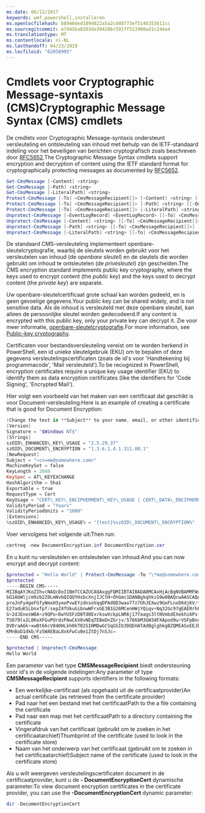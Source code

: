 ```yaml
---
ms.date: 06/12/2017
keywords: wmf,powershell,installeren
ms.openlocfilehash: b8940ded189d822a5a2cd40773ef5146353611cc
ms.sourcegitcommit: e7445ba8203da304286c591ff513900ad1c244a4
ms.translationtype: MT
ms.contentlocale: nl-NL
ms.lasthandoff: 04/23/2019
ms.locfileid: "62058995"
---
```

# <a name="cryptographic-message-syntax-cms-cmdlets"></a><span data-ttu-id="1fd3a-102">Cmdlets voor Cryptographic Message-syntaxis (CMS)</span><span class="sxs-lookup"><span data-stu-id="1fd3a-102">Cryptographic Message Syntax (CMS) cmdlets</span></span>

<span data-ttu-id="1fd3a-103">De cmdlets voor Cryptographic Message-syntaxis ondersteunt versleuteling en ontsleuteling van inhoud met behulp van de IETF-standaard indeling voor het beveiligen van berichten cryptografisch zoals beschreven door [RFC5652](https://tools.ietf.org/html/rfc5652).</span><span class="sxs-lookup"><span data-stu-id="1fd3a-103">The Cryptographic Message Syntax cmdlets support encryption and decryption of content using the IETF standard format for cryptographically protecting messages as documented by [RFC5652](https://tools.ietf.org/html/rfc5652).</span></span>

```powershell
Get-CmsMessage [-Content] <string>
Get-CmsMessage [-Path] <string>
Get-CmsMessage [-LiteralPath] <string>
Protect-CmsMessage [-To] <CmsMessageRecipient[]> [-Content] <string> [[-OutFile] <string>]
Protect-CmsMessage [-To] <CmsMessageRecipient[]> [-Path] <string> [[-OutFile] <string>]
Protect-CmsMessage [-To] <CmsMessageRecipient[]> [-LiteralPath] <string> [[-OutFile] <string>]
Unprotect-CmsMessage [-EventLogRecord] <EventLogRecord> [[-To] <CmsMessageRecipient[]>] [-IncludeContext]
Unprotect-CmsMessage [-Content] <string> [[-To] <CmsMessageRecipient[]>] [-IncludeContext]
Unprotect-CmsMessage [-Path] <string> [[-To] <CmsMessageRecipient[]>] [-IncludeContext]
Unprotect-CmsMessage [-LiteralPath] <string> [[-To] <CmsMessageRecipient[]>] [-IncludeContext]
```

<span data-ttu-id="1fd3a-104">De standaard CMS-versleuteling implementeert openbare-sleutelcryptografie, waarbij de sleutels worden gebruikt voor het versleutelen van inhoud (de *openbare sleutel*) en de sleutels die worden gebruikt om inhoud te ontsleutelen (de *privésleutel*) zijn gescheiden.</span><span class="sxs-lookup"><span data-stu-id="1fd3a-104">The CMS encryption standard implements public key cryptography, where the keys used to encrypt content (the *public key*) and the keys used to decrypt content (the *private key*) are separate.</span></span>

<span data-ttu-id="1fd3a-105">Uw openbare-sleutelcertificaat grote schaal kan worden gedeeld, en is geen gevoelige gegevens.</span><span class="sxs-lookup"><span data-stu-id="1fd3a-105">Your public key can be shared widely, and is not sensitive data.</span></span> <span data-ttu-id="1fd3a-106">Als de inhoud is versleuteld met deze openbare sleutel, kan alleen de persoonlijke sleutel worden gedecodeerd.</span><span class="sxs-lookup"><span data-stu-id="1fd3a-106">If any content is encrypted with this public key, only your private key can decrypt it.</span></span> <span data-ttu-id="1fd3a-107">Zie voor meer informatie, [openbare-sleutelcryptografie](https://en.wikipedia.org/wiki/Public-key_cryptography).</span><span class="sxs-lookup"><span data-stu-id="1fd3a-107">For more information, see [Public-key cryptography](https://en.wikipedia.org/wiki/Public-key_cryptography).</span></span>

<span data-ttu-id="1fd3a-108">Certificaten voor bestandsversleuteling vereist om te worden herkend in PowerShell, een id unieke sleutelgebruik (EKU) om te bepalen of deze gegevens versleutelingscertificaten (zoals de id's voor 'Handtekening bij programmacode', 'Mail versleuteld').</span><span class="sxs-lookup"><span data-stu-id="1fd3a-108">To be recognized in PowerShell, encryption certificates require a unique key usage identifier (EKU) to identify them as data encryption certificates (like the identifiers for 'Code Signing', 'Encrypted Mail').</span></span>

<span data-ttu-id="1fd3a-109">Hier volgt een voorbeeld van het maken van een certificaat dat geschikt is voor Document-versleuteling:</span><span class="sxs-lookup"><span data-stu-id="1fd3a-109">Here is an example of creating a certificate that is good for Document Encryption:</span></span>

```powershell
(Change the text in **Subject** to your name, email, or other identifier), and put in a file (i.e.: DocumentEncryption.inf):
[Version]
Signature = "$Windows NT$"
[Strings]
szOID\_ENHANCED\_KEY\_USAGE = "2.5.29.37"
szOID\_DOCUMENT\_ENCRYPTION = "1.3.6.1.4.1.311.80.1"
[NewRequest]
Subject = "<cn=me@somewhere.com>"
MachineKeySet = false
KeyLength = 2048
KeySpec = AT\_KEYEXCHANGE
HashAlgorithm = Sha1
Exportable = true
RequestType = Cert
KeyUsage = "CERT\_KEY\_ENCIPHERMENT\_KEY\_USAGE | CERT\_DATA\_ENCIPHERMENT\_KEY\_USAGE"
ValidityPeriod = "Years"
ValidityPeriodUnits = "1000"
[Extensions]
%szOID\_ENHANCED\_KEY\_USAGE% = "{text}%szOID\_DOCUMENT\_ENCRYPTION%"
```

<span data-ttu-id="1fd3a-110">Voer vervolgens het volgende uit:</span><span class="sxs-lookup"><span data-stu-id="1fd3a-110">Then run:</span></span>
```powershell
certreq -new DocumentEncryption.inf DocumentEncryption.cer
```

<span data-ttu-id="1fd3a-111">En u kunt nu versleutelen en ontsleutelen van inhoud:</span><span class="sxs-lookup"><span data-stu-id="1fd3a-111">And you can now encrypt and decrypt content:</span></span>

```powershell
$protected = "Hello World" | Protect-CmsMessage -To "\*me@somewhere.com\*[](mailto:*leeholm@microsoft.com*)"
$protected
-----BEGIN CMS-----
MIIBqAYJKoZIhvcNAQcDoIIBmTCCAZUCAQAxggFQMIIBTAIBADA0MCAxHjAcBgNVBAMMFWxlZWhv
bG1AbWljcm9zb2Z0LmNvbQIQQYHsbcXnjIJCtH+OhGmc1DANBgkqhkiG9w0BAQcwAASCAQAnkFHM
proJnFy4geFGfyNmxH3yeoPvwEYzdnsoVqqDPAd8D3wao77z7OhJEXwz9GeFLnxD6djKV/tF4PxR
E27aduKSLbnxfpf/sepZ4fUkuGibnwWFrxGE3B1G26MCenHWjYQiqv+Nq32Gc97qEAERrhLv6S4R
G+2dJEnesW8A+z9QPo+DwYU5FzD0Td0ExrkswVckpLNR6j17Yaags3ltNVmbdEXekhi6Psf2MLMP
TSO79lv2L0KeXFGuPOrdzPAwCkV0vNEqTEBeDnZGrjv/5766bM3GW34FXApod9u+VSFpBnqVOCBA
DVDraA6k+xwBt66cV84OHLkh0kT02SIHMDwGCSqGSIb3DQEHATAdBglghkgBZQMEASoEEJbJaiRl
KMnBoD1dkb/FzSWAEBaL8xkFwCu0e1ZtDj7nSJc=
-----END CMS-----

$protected | Unprotect-CmsMessage
Hello World
```

<span data-ttu-id="1fd3a-112">Een parameter van het type **CMSMessageRecipient** biedt ondersteuning voor id's in de volgende indelingen:</span><span class="sxs-lookup"><span data-stu-id="1fd3a-112">Any parameter of type **CMSMessageRecipient** supports identifiers in the following formats:</span></span>
- <span data-ttu-id="1fd3a-113">Een werkelijke-certificaat (als opgehaald uit de certificaatprovider)</span><span class="sxs-lookup"><span data-stu-id="1fd3a-113">An actual certificate (as retrieved from the certificate provider)</span></span>
- <span data-ttu-id="1fd3a-114">Pad naar het een bestand met het certificaat</span><span class="sxs-lookup"><span data-stu-id="1fd3a-114">Path to the a file containing the certificate</span></span>
- <span data-ttu-id="1fd3a-115">Pad naar een map met het certificaat</span><span class="sxs-lookup"><span data-stu-id="1fd3a-115">Path to a directory containing the certificate</span></span>
- <span data-ttu-id="1fd3a-116">Vingerafdruk van het certificaat (gebruikt om te zoeken in het certificaatarchief)</span><span class="sxs-lookup"><span data-stu-id="1fd3a-116">Thumbprint of the certificate (used to look in the certificate store)</span></span>
- <span data-ttu-id="1fd3a-117">Naam van het onderwerp van het certificaat (gebruikt om te zoeken in het certificaatarchief)</span><span class="sxs-lookup"><span data-stu-id="1fd3a-117">Subject name of the certificate (used to look in the certificate store)</span></span>

<span data-ttu-id="1fd3a-118">Als u wilt weergeven versleutelingscertificaten document in de certificaatprovider, kunt u de **- DocumentEncryptionCert** dynamische parameter:</span><span class="sxs-lookup"><span data-stu-id="1fd3a-118">To view document encryption certificates in the certificate provider, you can use the **-DocumentEncryptionCert** dynamic parameter:</span></span>

```powershell
dir -DocumentEncryptionCert
```
